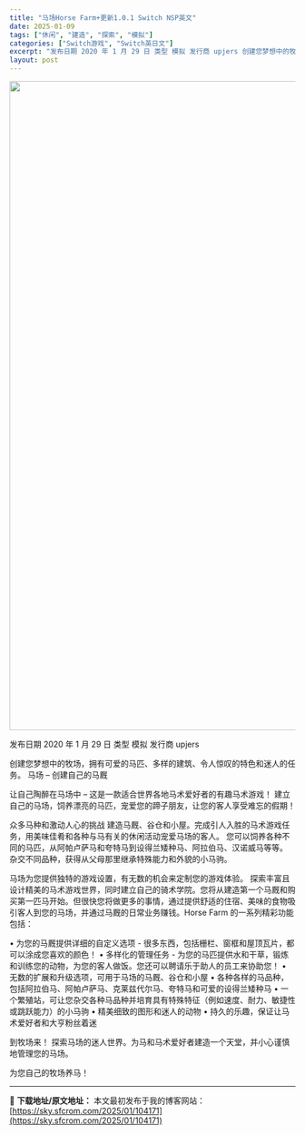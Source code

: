 ```yaml
---
title: "马场Horse Farm+更新1.0.1 Switch NSP英文"
date: 2025-01-09
tags: ["休闲", "建造", "探索", "模拟"]
categories: ["Switch游戏", "Switch英日文"]
excerpt: "发布日期 2020 年 1 月 29 日 类型 模拟 发行商 upjers 创建您梦想中的牧场，拥有可爱的马匹、多样的建筑、令人惊叹的特色和迷人的任务。 马场 – 创建自己的马厩 让自己陶醉在马场中 – 这是一款适合世界各地马术爱好者的有趣马术游戏！ 建立自己的马场，饲养漂亮的马匹，宠爱您的蹄子朋友&hellip;"
layout: post
---
```


<img class="aligncenter size-full wp-image-104172" src="https://sky.sfcrom.com/wp-content/uploads/2025/01/2025010903021637.webp" alt="" width="700" height="1142" />

发布日期 2020 年 1 月 29 日
类型 模拟
发行商 upjers

创建您梦想中的牧场，拥有可爱的马匹、多样的建筑、令人惊叹的特色和迷人的任务。
马场 – 创建自己的马厩

让自己陶醉在马场中 – 这是一款适合世界各地马术爱好者的有趣马术游戏！ 建立自己的马场，饲养漂亮的马匹，宠爱您的蹄子朋友，让您的客人享受难忘的假期！

众多马种和激动人心的挑战
建造马厩、谷仓和小屋。完成引人入胜的马术游戏任务，用美味佳肴和各种与马有关的休闲活动宠爱马场的客人。 您可以饲养各种不同的马匹，从阿帕卢萨马和夸特马到设得兰矮种马、阿拉伯马、汉诺威马等等。 杂交不同品种，获得从父母那里继承特殊能力和外貌的小马驹。

马场为您提供独特的游戏设置，有无数的机会来定制您的游戏体验。 探索丰富且设计精美的马术游戏世界，同时建立自己的骑术学院。您将从建造第一个马厩和购买第一匹马开始。但很快您将做更多的事情，通过提供舒适的住宿、美味的食物吸引客人到您的马场，并通过马厩的日常业务赚钱。Horse Farm 的一系列精彩功能包括：

• 为您的马厩提供详细的自定义选项 - 很多东西，包括栅栏、窗框和屋顶瓦片，都可以涂成您喜欢的颜色！
• 多样化的管理任务 - 为您的马匹提供水和干草，锻炼和训练您的动物，为您的客人做饭。您还可以聘请乐于助人的员工来协助您！
• 无数的扩展和升级选项，可用于马场的马厩、谷仓和小屋
• 各种各样的马品种，包括阿拉伯马、阿帕卢萨马、克莱兹代尔马、夸特马和可爱的设得兰矮种马
• 一个繁殖站，可让您杂交各种马品种并培育具有特殊特征（例如速度、耐力、敏捷性或跳跃能力）的小马驹
• 精美细致的图形和迷人的动物
• 持久的乐趣，保证让马术爱好者和大亨粉丝着迷

到牧场来！
探索马场的迷人世界。为马和马术爱好者建造一个天堂，并小心谨慎地管理您的马场。

为您自己的牧场养马！

---
📖 **下载地址/原文地址：** 本文最初发布于我的博客网站：[https://sky.sfcrom.com/2025/01/104171](https://sky.sfcrom.com/2025/01/104171)
